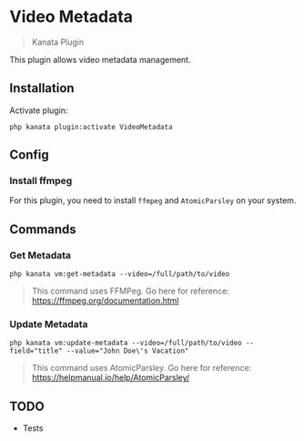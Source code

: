 
# Video Metadata

> Kanata Plugin

This plugin allows video metadata management.

## Installation

Activate plugin:

```shell
php kanata plugin:activate VideoMetadata
```


## Config

### Install ffmpeg

For this plugin, you need to install `ffmpeg` and `AtomicParsley` on your system.


## Commands

### Get Metadata

```shell
php kanata vm:get-metadata --video=/full/path/to/video
```

> This command uses FFMPeg. Go here for reference: https://ffmpeg.org/documentation.html

### Update Metadata

```shell
php kanata vm:update-metadata --video=/full/path/to/video --field="title" --value="John Doe\'s Vacation"
```

> This command uses AtomicParsley. Go here for reference: https://helpmanual.io/help/AtomicParsley/

## TODO

- Tests